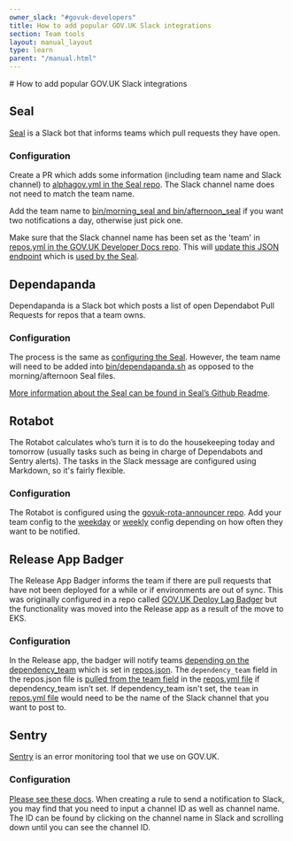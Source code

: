 ```yaml
---
owner_slack: "#govuk-developers"
title: How to add popular GOV.UK Slack integrations
section: Team tools
layout: manual_layout
type: learn
parent: "/manual.html"
---
```


# How to add popular GOV.UK Slack integrations

## Seal

[Seal](https://github.com/alphagov/seal) is a Slack bot that informs teams which pull requests they have open.

### Configuration

Create a PR which adds some information (including team name and Slack channel) to [alphagov.yml in the Seal repo](https://github.com/alphagov/seal/blob/main/config/alphagov.yml). The Slack channel name does not need to match the team name.

Add the team name to [bin/morning_seal and bin/afternoon_seal](https://github.com/alphagov/seal/tree/main/bin) if you want two notifications a day, otherwise just pick one.

Make sure that the Slack channel name has been set as the 'team' in [repos.yml in the GOV.UK Developer Docs repo](https://github.com/alphagov/govuk-developer-docs/blob/main/data/repos.yml). This will [update this JSON endpoint](/repos.json) which is [used by the Seal](https://github.com/alphagov/seal/blob/main/lib/team_builder.rb#L97).

## Dependapanda

Dependapanda is a Slack bot which posts a list of open Dependabot Pull Requests for repos that a team owns.

### Configuration

The process is the same as [configuring the Seal](/manual/slack-integrations.html#configuration). However, the team name will need to be added into [bin/dependapanda.sh](https://github.com/alphagov/seal/blob/main/bin/dependapanda.sh) as opposed to the morning/afternoon Seal files.

[More information about the Seal can be found in Seal’s Github Readme](https://github.com/alphagov/seal/tree/main).

## Rotabot

The Rotabot calculates who’s turn it is to do the housekeeping today and tomorrow (usually tasks such as being in charge of Dependabots and Sentry alerts). The tasks in the Slack message are configured using Markdown, so it's fairly flexible.

### Configuration

The Rotabot is configured using the [govuk-rota-announcer repo](https://github.com/alphagov/govuk-rota-announcer/). Add your team config to the [weekday](https://github.com/alphagov/govuk-rota-announcer/blob/main/config/weekday.yml) or [weekly](https://github.com/alphagov/govuk-rota-announcer/blob/main/config/weekly.yml) config depending on how often they want to be notified.

## Release App Badger

The Release App Badger informs the team if there are pull requests that have not been deployed for a while or if environments are out of sync. This was originally configured in a repo called [GOV.UK Deploy Lag Badger](https://github.com/alphagov/govuk-deploy-lag-badger/) but the functionality was moved into the Release app as a result of the move to EKS.

### Configuration

In the Release app, the badger will notify teams [depending on the dependency_team](https://github.com/alphagov/release/pull/1198/files#diff-80e54224c5cd63358602f18016d42c42e208b7269bba5495cbc6a5ac3afac597R34) which is set in [repos.json](/repos.json). The `dependency_team` field in the repos.json file is [pulled from the team field](https://github.com/alphagov/govuk-developer-docs/blob/main/app/repo.rb#L168) in the [repos.yml file](https://github.com/alphagov/govuk-developer-docs/blob/a828a685cb9d475554b7144d0e13d91ac0e41337/data/repos.yml#L270) if dependency_team isn’t set. If dependency_team isn't set, the `team` in [repos.yml file](https://github.com/alphagov/govuk-developer-docs/blob/a828a685cb9d475554b7144d0e13d91ac0e41337/data/repos.yml) would need to be the name of the Slack channel that you want to post to.

## Sentry

[Sentry](/manual/sentry.html) is an error monitoring tool that we use on GOV.UK.

### Configuration

[Please see these docs](/manual/sentry.html#slack-alerts). When creating a rule to send a notification to Slack, you may find that you need to input a channel ID as well as channel name. The ID can be found by clicking on the channel name in Slack and scrolling down until you can see the channel ID.
